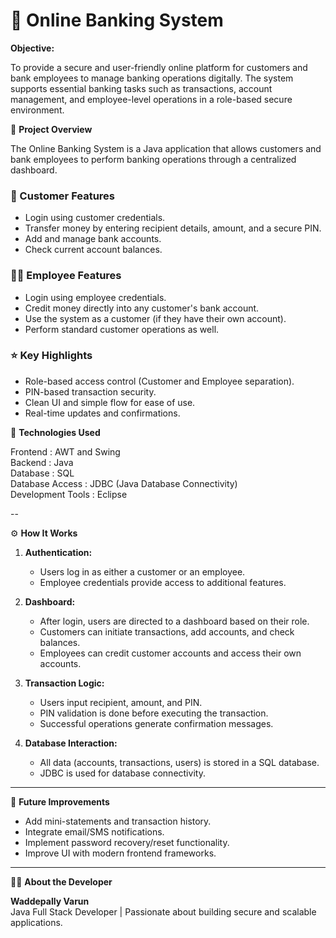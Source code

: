 # 🏦 **Online Banking System**

**Objective:**

To provide a secure and user-friendly online platform for customers and bank employees to manage banking operations digitally. The system supports essential banking tasks such as transactions, account management, and employee-level operations in a role-based secure environment.

📝 **Project Overview**

The Online Banking System is a Java application that allows customers and bank employees to perform banking operations through a centralized dashboard.

### 👤 Customer Features
- Login using customer credentials.
- Transfer money by entering recipient details, amount, and a secure PIN.
- Add and manage bank accounts.
- Check current account balances.

### 👨‍💼 Employee Features
- Login using employee credentials.
- Credit money directly into any customer's bank account.
- Use the system as a customer (if they have their own account).
- Perform standard customer operations as well.

### ⭐ Key Highlights
- Role-based access control (Customer and Employee separation).
- PIN-based transaction security.
- Clean UI and simple flow for ease of use.
- Real-time updates and confirmations.


🧰 **Technologies Used**

 Frontend             : AWT and Swing                        
 Backend              : Java                                 
 Database             : SQL                                  
 Database Access      : JDBC (Java Database Connectivity)    
 Development Tools    : Eclipse        

--

⚙️ **How It Works**

1. **Authentication:**
   - Users log in as either a customer or an employee.
   - Employee credentials provide access to additional features.

2. **Dashboard:**
   - After login, users are directed to a dashboard based on their role.
   - Customers can initiate transactions, add accounts, and check balances.
   - Employees can credit customer accounts and access their own accounts.

3. **Transaction Logic:**
   - Users input recipient, amount, and PIN.
   - PIN validation is done before executing the transaction.
   - Successful operations generate confirmation messages.

4. **Database Interaction:**
   - All data (accounts, transactions, users) is stored in a SQL database.
   - JDBC is used for database connectivity.

---

🚀 **Future Improvements**

- Add mini-statements and transaction history.
- Integrate email/SMS notifications.
- Implement password recovery/reset functionality.
- Improve UI with modern frontend frameworks.

---

🙋‍♂️ **About the Developer**

**Waddepally Varun**  
Java Full Stack Developer | Passionate about building secure and scalable applications.


